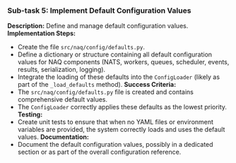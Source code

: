 ### Sub-task 5: Implement Default Configuration Values
**Description:** Define and manage default configuration values.
**Implementation Steps:**
- Create the file `src/naq/config/defaults.py`.
- Define a dictionary or structure containing all default configuration values for NAQ components (NATS, workers, queues, scheduler, events, results, serialization, logging).
- Integrate the loading of these defaults into the `ConfigLoader` (likely as part of the `_load_defaults` method).
**Success Criteria:**
- The `src/naq/config/defaults.py` file is created and contains comprehensive default values.
- The `ConfigLoader` correctly applies these defaults as the lowest priority.
**Testing:**
- Create unit tests to ensure that when no YAML files or environment variables are provided, the system correctly loads and uses the default values.
**Documentation:**
- Document the default configuration values, possibly in a dedicated section or as part of the overall configuration reference.